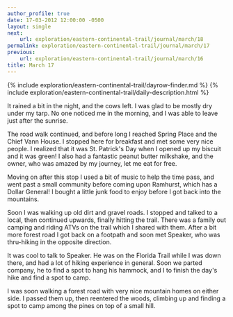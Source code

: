 ```yaml
---
author_profile: true
date: 17-03-2012 12:00:00 -0500
layout: single
next:
    url: exploration/eastern-continental-trail/journal/march/18
permalink: exploration/eastern-continental-trail/journal/march/17
previous:
    url: exploration/eastern-continental-trail/journal/march/16
title: March 17
---
```

{% include exploration/eastern-continental-trail/dayrow-finder.md %}
{% include exploration/eastern-continental-trail/daily-description.html %}

It rained a bit in the night, and the cows left. I was glad to be mostly dry under my tarp. No one noticed me in the morning, and I was able to leave just after the sunrise.

The road walk continued, and before long I reached Spring Place and the Chief Vann House. I stopped here for breakfast and met some very nice people. I realized that it was St. Patrick's Day when I opened up my biscuit and it was green! I also had a fantastic peanut butter milkshake, and the owner, who was amazed by my journey, let me eat for free.

Moving on after this stop I used a bit of music to help the time pass, and went past a small community before coming upon Ramhurst, which has a Dollar General! I bought a little junk food to enjoy before I got back into the mountains.

Soon I was walking up old dirt and gravel roads. I stopped and talked to a local, then continued upwards, finally hitting the trail. There was a family out camping and riding ATVs on the trail which I shared with them. After a bit more forest road I got back on a footpath and soon met Speaker, who was thru-hiking in the opposite direction.

It was cool to talk to Speaker. He was on the Florida Trail while I was down there, and had a lot of hiking experience in general. Soon we parted company, he to find a spot to hang his hammock, and I to finish the day's hike and find a spot to camp.

I was soon walking a forest road with very nice mountain homes on either side. I passed them up, then reentered the woods, climbing up and finding a spot to camp among the pines on top of a small hill.